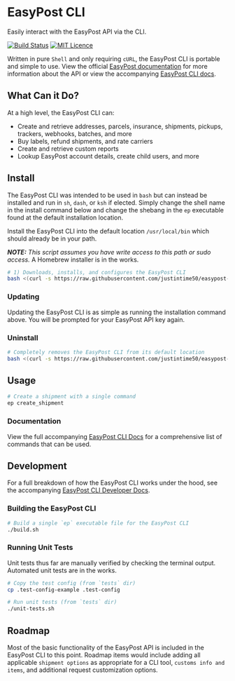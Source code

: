 # EasyPost CLI

Easily interact with the EasyPost API via the CLI.

[![Build Status](https://travis-ci.org/Justintime50/easypost-cli.svg?branch=master)](https://travis-ci.org/Justintime50/easypost-cli)
[![MIT Licence](https://badges.frapsoft.com/os/mit/mit.svg?v=103)](https://opensource.org/licenses/mit-license.php)

Written in pure `Shell` and only requiring `cURL`, the EasyPost CLI is portable and simple to use. View the official [EasyPost documentation](https://www.easypost.com/docs/api) for more information about the API or view the accompanying [EasyPost CLI docs](/docs/DOCS.md).

## What Can it Do?

At a high level, the EasyPost CLI can:
- Create and retrieve addresses, parcels, insurance, shipments, pickups, trackers, webhooks, batches, and more
- Buy labels, refund shipments, and rate carriers
- Create and retrieve custom reports
- Lookup EasyPost account details, create child users, and more

## Install

The EasyPost CLI was intended to be used in `bash` but can instead be installed and run in `sh`, `dash`, or `ksh` if elected. Simply change the shell name in the install command below and change the shebang in the `ep` executable found at the default installation location.

Install the EasyPost CLI into the default location `/usr/local/bin` which should already be in your path. 

***NOTE:** This script assumes you have write access to this path or sudo access.* A Homebrew installer is in the works.

```bash
# 1) Downloads, installs, and configures the EasyPost CLI
bash <(curl -s https://raw.githubusercontent.com/justintime50/easypost-cli/master/install.sh)
```

### Updating

Updating the EasyPost CLI is as simple as running the installation command above. You will be prompted for your EasyPost API key again.

### Uninstall

```bash
# Completely removes the EasyPost CLI from its default location
bash <(curl -s https://raw.githubusercontent.com/justintime50/easypost-cli/master/uninstall.sh)
```

## Usage

```bash
# Create a shipment with a single command
ep create_shipment
```

### Documentation

View the full accompanying [EasyPost CLI Docs](/docs/man.md) for a comprehensive list of commands that can be used.

## Development

For a full breakdown of how the EasyPost CLI works under the hood, see the accompanying [EasyPost CLI Developer Docs](/docs/development.md).

### Building the EasyPost CLI

```bash
# Build a single `ep` executable file for the EasyPost CLI
./build.sh
```

### Running Unit Tests

Unit tests thus far are manually verified by checking the terminal output. Automated unit tests are in the works.

```bash
# Copy the test config (from `tests` dir)
cp .test-config-example .test-config

# Run unit tests (from `tests` dir)
./unit-tests.sh
```

## Roadmap

Most of the basic functionality of the EasyPost API is included in the EasyPost CLI to this point. Roadmap items would include adding all applicable `shipment options` as appropriate for a CLI tool, `customs info and items`, and additional request customization options.
